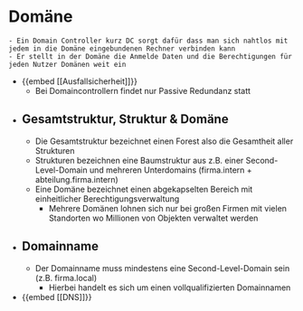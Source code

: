 # Domäne
	- Ein Domain Controller kurz DC sorgt dafür dass man sich nahtlos mit jedem in die Domäne eingebundenen Rechner verbinden kann
	- Er stellt in der Domäne die Anmelde Daten und die Berechtigungen für jeden Nutzer Domänen weit ein
- {{embed [[Ausfallsicherheit]]}}
	- Bei Domaincontrollern findet nur Passive Redundanz statt
- ## Gesamtstruktur, Struktur & Domäne
	- Die Gesamtstruktur bezeichnet einen Forest also die Gesamtheit aller Strukturen
	- Strukturen bezeichnen eine Baumstruktur aus z.B. einer Second-Level-Domain und mehreren Unterdomains (firma.intern + abteilung.firma.intern)
	- Eine Domäne bezeichnet einen abgekapselten Bereich mit einheitlicher Berechtigungsverwaltung
		- Mehrere Domänen lohnen sich nur bei großen Firmen mit vielen Standorten wo Millionen von Objekten verwaltet werden
- ## Domainname
	- Der Domainname muss mindestens eine Second-Level-Domain sein (z.B. firma.local)
		- Hierbei handelt es sich um einen vollqualifizierten Domainnamen
- {{embed [[DNS]]}}